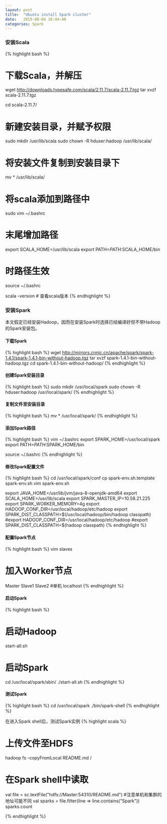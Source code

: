 ```yaml
---
layout: post
title:  "Ubuntu install Spark cluster"
date:   2015-08-04 16:44:40
categories: Spark
---
```


### 安装Scala

{% highlight bash %}
# 下载Scala，并解压
wget http://downloads.typesafe.com/scala/2.11.7/scala-2.11.7.tgz
tar xvzf scala-2.11.7.tgz

cd scala-2.11.7/

# 新建安装目录，并赋予权限
sudo mkdir /usr/lib/scala
sudo chown -R hduser:hadoop /usr/lib/scala/

# 将安装文件复制到安装目录下
mv * /usr/lib/scala/

# 将scala添加到路径中
sudo vim ~/.bashrc
# 末尾增加路径
export SCALA_HOME=/usr/lib/scala
export PATH=$PATH:$SCALA_HOME/bin

# 时路径生效
source ~/.bashrc

scala -version # 查看scala版本
{% endhighlight %}

### 安装Spark 

本文假定已经安装Hadoop，因而在安装Spark时选择已经编译好但不带Hadoop的Spark安装包。

#### 下载Spark
{% highlight bash %}
wget http://mirrors.cnnic.cn/apache/spark/spark-1.4.1/spark-1.4.1-bin-without-hadoop.tgz
tar xvzf spark-1.4.1-bin-without-hadoop.tgz
cd spark-1.4.1-bin-without-hadoop/
{% endhighlight %}

#### 创建Spark安装目录
{% highlight bash %}
sudo mkdir /usr/local/spark
sudo chown -R hduser:hadoop /usr/local/spark/
{% endhighlight %}

#### 复制文件至安装目录
{% highlight bash %}
mv * /usr/local/spark/
{% endhighlight %}

#### 添加Spark路径
{% highlight bash %}
vim ~/.bashrc
export SPARK_HOME=/usr/local/spark
export PATH=$PATH:$SPARK_HOME/bin

source ~/.bashrc
{% endhighlight %}

#### 修改Spark配置文件
{% highlight bash %}
cd /usr/local/spark/conf
cp spark-env.sh.template spark-env.sh
vim spark-env.sh


export JAVA_HOME=/usr/lib/jvm/java-8-openjdk-amd64
export SCALA_HOME=/usr/lib/scala
export SPARK_MASTER_IP=10.58.21.225
export SPARK_WORKER_MEMORY=4g
export HADOOP_CONF_DIR=/usr/local/hadoop/etc/hadoop
export SPARK_DIST_CLASSPATH=$(/usr/local/hadoop/bin/hadoop classpath)
#export HADOOP_CONF_DIR=/usr/local/hadoop/etc/hadoop
#export SPARK_DIST_CLASSPATH=$(hadoop classpath)
{% endhighlight %}

#### 配置Spark节点
{% highlight bash %}
vim slaves
# 加入Worker节点
Master
Slave1
Slave2
#单机 localhost
{% endhighlight %}

#### 启动Spark
{% highlight bash %}
# 启动Hadoop
start-all.sh

# 启动Spark
cd /usr/local/spark/sbin/
./start-all.sh
{% endhighlight %}

#### 测试Spark
{% highlight bash %}
cd /usr/local/spark
./bin/spark-shell
{% endhighlight %}

在进入Spark shell后，测试Spark实例
{% highlight scala %}
# 上传文件至HDFS
hadoop fs -copyFromLocal README.md /

# 在Spark shell中读取
val file = sc.textFile("hdfs://Master:54310/README.md") #注意单机和集群的地址可能不同
val sparks = file.filter(line => line.contains("Spark"))
sparks.count

{% endhighlight %}
